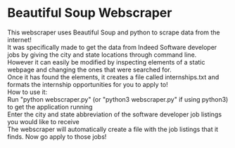 # Beautiful Soup Webscraper

This webscraper uses Beautiful Soup and python to scrape data from the internet! <br >
It was specifically made to get the data from Indeed Software developer jobs by giving the city and state locations through command line. <br  >
However it can easily be modified by inspecting elements of a static webpage and changing the ones that were searched for. <br  >
Once it has found the elements, it creates a file called internships.txt and formats the internship opportunities for you to apply to!
<br  >
How to use it: <br  >
Run "python webscraper.py" (or "python3 webscraper.py" if using python3) to get the application running <br  >
Enter the city and state abbreviation of the software developer job listings you would like to receive <br  >
The webscraper will automatically create a file with the job listings that it finds. Now go apply to those jobs!
